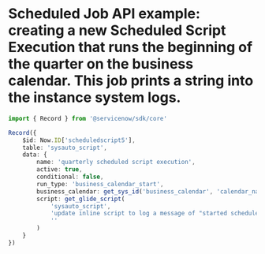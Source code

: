 # Scheduled Job API example: creating a new Scheduled Script Execution that runs the beginning of the quarter on the business calendar. This job prints a string into the instance system logs.
```typescript
import { Record } from '@servicenow/sdk/core'

Record({
	$id: Now.ID['scheduledscript5'],
	table: 'sysauto_script',
	data: {
		name: 'quarterly scheduled script execution',
		active: true,
		conditional: false,
		run_type: 'business_calendar_start',
		business_calendar: get_sys_id('business_calendar', 'calendar_name=Quarter^ORlabel=Quarter'),
		script: get_glide_script(
			'sysauto_script', 
			'update inline script to log a message of "started scheduled job five" using glide system (gs) api: gs.log("ran scheduled job 5");',
			''
		)
	}
})
```